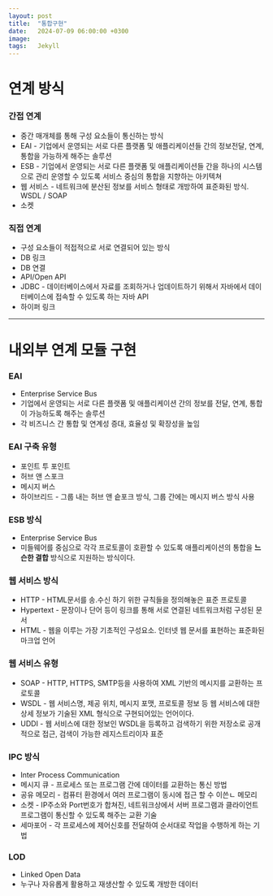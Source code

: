 ```yaml
---
layout: post
title:  "통합구현"
date:   2024-07-09 06:00:00 +0300
image:  
tags:   Jekyll
---
```


# 연계 방식

### 간접 연계
* 중간 매개체를 통해 구성 요소들이 통신하는 방식
* EAI - 기업에서 운영되는 서로 다른 플랫폼 및 애플리케이션들 간의 정보전달, 연계, 통합을 가능하게 해주는 솔루션
* ESB - 기업에서 운영되는 서로 다른 플랫폼 및 애플리케이션들 간을 하나의 시스템으로 관리 운영할 수 있도록 서비스 중심의 통합을 지향하는 아키텍쳐
* 웹 서비스 - 네트워크에 분산된 정보를 서비스 형태로 개방하여 표준화된 방식. WSDL / SOAP
* 소켓

###  직접 연계
* 구성 요소들이 적접적으로 서로 연결되어 있는 방식
* DB 링크
* DB 연결
* API/Open API
* JDBC - 데이터베이스에서 자료를 조회하거나 업데이트하기 위해서 자바에서 데이터베이스에 접속할 수 있도록 하는 자바 API
* 하이퍼 링크

----------------------------------------------------

# 내외부 연계 모듈 구현

### EAI
* Enterprise Service Bus
* 기업에서 운영되는 서로 다른 플랫폼 및 애플리케이션 간의 정보를 전달, 연계, 통합이 가능하도록 해주는 솔루션
* 각 비즈니스 간 통합 및 연계성 증대, 효율성 및 확장성을 높임

### EAI 구축 유형
<ul>
  <li>포인트 투 포인트</li>
  <li>허브 앤 스포크</li>
  <li>메시지 버스</li>
  <li>하이브리드 - 그룹 내는 허브 앤 슽포크 방식, 그룹 간에는 메시지 버스 방식 사용</li>
</ul>

### ESB 방식
* Enterprise Service Bus
* 미들웨어를 중심으로 각각 프로토콜이 호환할 수 있도록 애플리케이션의 통합을 __느슨한 결합__ 방식으로 지원하는 방식이다.

### 웹 서비스 방식
<ul>
  <li>HTTP - HTML문서를 송.수신 하기 위한 규칙들을 정의해놓은 표준 프로토콜</li>
  <li>Hypertext - 문장이나 단어 등이 링크를 통해 서로 연결된 네트워크처럼 구성된 문서</li>
  <li>HTML - 웹을 이루는 가장 기초적인 구성요소. 인터넷 웹 문서를 표현하는 표준화된 마크업 언어</li>
</ul>

### 웹 서비스 유형
* SOAP - HTTP, HTTPS, SMTP등을 사용하여 XML 기반의 메시지를 교환하는 프로토콜
* WSDL - 웹 서비스명, 제공 위치, 메시지 포맷, 프로토콜 정보 등 웹 서비스에 대한 상세 정보가 기술된 XML 형식으로 구현되어있는 언어이다.
* UDDI - 웹 서비스에 대한 정보인 WSDL을 등록하고 검색하기 위한 저장소로 공개적으로 접근, 검색이 가능한 레지스트리이자 표준

### IPC 방식
* Inter Process Communication
* 메시지 큐 - 프로세스 또는 프로그램 간에 데이터를 교환하는 통신 방법
* 공유 메모리 - 컴퓨터 환경에서 여러 프로그램이 동시에 접근 할 수 이쓴ㄴ 메모리
* 소켓 - IP주소와 Port번호가 합쳐진, 네트워크상에서 서버 프로그램과 클라이언트 프로그램이 통신할 수 있도록 해주는 교환 기술
* 세마포어 - 각 프로세스에 제어신호를 전달하여 순서대로 작업을 수행하게 하는 기법

### LOD
* Linked Open Data
* 누구나 자유롭게 활용하고 재생산할 수 있도록 개방한 데이터
